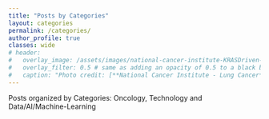 ```yaml
---
title: "Posts by Categories"
layout: categories
permalink: /categories/
author_profile: true
classes: wide
# header:
#   overlay_image: /assets/images/national-cancer-institute-KRASDriven-Lung-Cancer.jpg
#   overlay_filter: 0.5 # same as adding an opacity of 0.5 to a black background
#   caption: "Photo credit: [**National Cancer Institute - Lung Cancer**](https://visualsonline.cancer.gov)"
---
```

Posts organized by Categories: Oncology, Technology and Data/AI/Machine-Learning